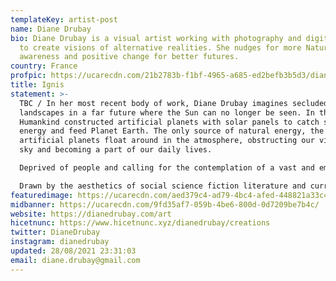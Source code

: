 ```yaml
---
templateKey: artist-post
name: Diane Drubay
bio: Diane Drubay is a visual artist working with photography and digital media
  to create visions of alternative realities. She nudges for more Nature
  awareness and positive change for better futures.
country: France
profpic: https://ucarecdn.com/21b2783b-f1bf-4965-a685-ed2befb3b5d3/diane_500c.gif
title: Ignis
statement: >-
  TBC / In her most recent body of work, Diane Drubay imagines secluded
  landscapes in a far future where the Sun can no longer be seen. In this time,
  Humankind constructed artificial planets with solar panels to catch solar
  energy and feed Planet Earth. The only source of natural energy, the
  artificial planets float around in the atmosphere, obstructing our view of the
  sky and becoming a part of our daily lives.

  Deprived of people and calling for the contemplation of a vast and empty landscape, the immersion in this universe is both fascinating and shattering.

  Drawn by the aesthetics of social science fiction literature and current scientific discoveries, the speculative visions depicted by Diane Drubay advocate for optimistic images interpreting shocking stories of possible futures.
featuredimage: https://ucarecdn.com/aed379c4-ad79-4bc4-afed-448821a33c48/
midbanner: https://ucarecdn.com/9fd35af7-059b-4be6-800d-0d7209be7b4c/
website: https://dianedrubay.com/art
hicetnunc: https://www.hicetnunc.xyz/dianedrubay/creations
twitter: DianeDrubay
instagram: dianedrubay
updated: 28/08/2021 23:31:03
email: diane.drubay@gmail.com
---
```

